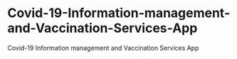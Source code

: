 # Covid-19-Information-management-and-Vaccination-Services-App
Covid-19 Information management and Vaccination Services App
